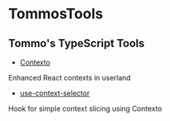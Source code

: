 # TommosTools

## Tommo's TypeScript Tools

 - [Contexto](https://github.com/TommosTools/TommosTools/tree/main/packages/contexto)
 
Enhanced React contexts in userland

 - [use-context-selector](https://github.com/TommosTools/TommosTools/tree/main/packages/use-context-selector)

Hook for simple context slicing using Contexto
